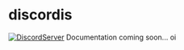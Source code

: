 # discordis
[![DiscordServer](https://github.com/discordis-lua/discordis/blob/main/images/banner.png)](https://discord.gg/YGpdyWbceD)
Documentation coming soon...
oi